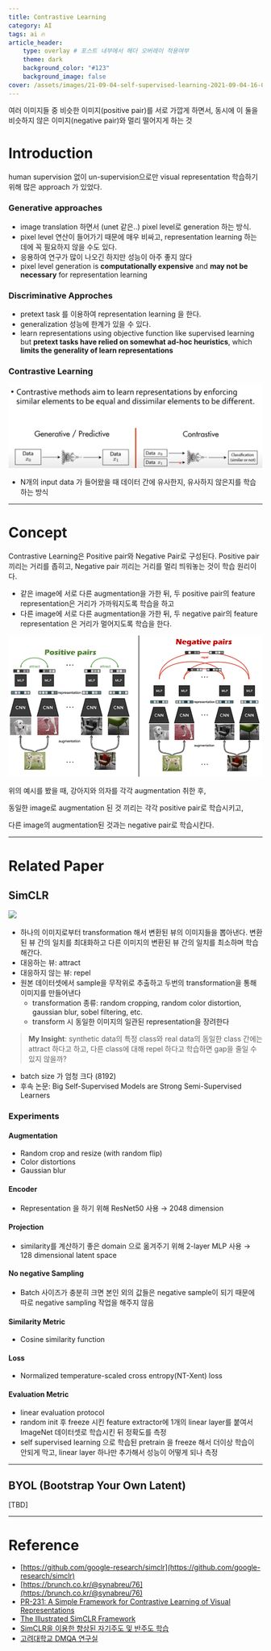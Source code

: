 ```yaml
---
title: Contrastive Learning
category: AI
tags: ai 🔥
article_header:
    type: overlay # 포스트 내부에서 헤더 오버레이 적용여부
    theme: dark
    background_color: "#123"
    background_image: false
cover: /assets/images/21-09-04-self-supervised-learning-2021-09-04-16-01-14.png
---
```


여러 이미지들 중 비슷한 이미지(positive pair)를 서로 가깝게 하면서, 동시에 이 둘을 비슷하지 않은 이미지(negative pair)와 멀리 떨어지게 하는 것

<!--more-->

# Introduction

human supervision 없이 un-supervision으로만 visual representation 학습하기 위해 많은 approach 가 있었다.

### Generative approaches

- image translation 하면서 (unet  같은..) pixel level로 generation 하는 방식.
- pixel level 연산이 들어가기 때문에 매우 비싸고, representation learning 하는 데에 꼭 필요하지 않을 수도 있다.
- 응용하여 연구가 많이 나오긴 하지만 성능이 아주 좋지 않다
- pixel level generation is **computationally expensive** and **may not be necessary** for representation learning

### Discriminative Approches

- pretext task 를 이용하여 representation learning 을 한다.
- generalization 성능에 한계가 있을 수 있다.
- learn representations using objective function like supervised learning but **pretext tasks have relied on somewhat ad-hoc heuristics**, which **limits the generality of learn representations**

### Contrastive Learning

![](/assets/images/21-09-04-constrastive-learning-2021-09-04-19-04-39.png)

- N개의 input data 가 들어왔을 때 데이터 간에 유사한지, 유사하지 않은지를 학습하는 방식

---

# Concept

Contrastive Learning은 Positive pair와 Negative Pair로 구성된다. Positive pair 끼리는 거리를 좁히고, Negative pair 끼리는 거리를 멀리 띄워놓는 것이 학습 원리이다.

- 같은 image에 서로 다른 augmentation을 가한 뒤, 두 positive pair의 feature representation은 거리가 가까워지도록 학습을 하고
- 다른 image에 서로 다른 augmentation을 가한 뒤, 두 negative pair의 feature representation 은 거리가 멀어지도록 학습을 한다.

![](/assets/images/21-09-04-self-supervised-learning-2021-09-04-16-01-14.png)

위의 예시를 봤을 때, 강아지와 의자를 각각 augmentation 취한 후,

동일한 image로 augmentation 된 것 끼리는 각각 positive pair로 학습시키고, 

다른 image의 augmentation된 것과는 negative pair로 학습시킨다.

---

# Related Paper

## SimCLR

![](https://camo.githubusercontent.com/5ab5e0c019cdd8129b4450539231f34dc028c0cd64ba5d50db510d1ba2184160/68747470733a2f2f312e62702e626c6f6773706f742e636f6d2f2d2d764834504b704539596f2f586f3461324259657276492f414141414141414146704d2f766146447750584f79416f6b4143385868383532447a4f67457332324e68625877434c63424741735948512f73313630302f696d616765342e676966)

- 하나의 이미지로부터 transformation 해서 변환된 뷰의 이미지들을 뽑아낸다. 변환된 뷰 간의 일치를 최대화하고 다른 이미지의 변환된 뷰 간의 일치를 최소하며 학습해간다.
- 대응하는 뷰: attract
- 대응하지 않는 뷰: repel
- 원본 데이터셋에서 sample을 무작위로 추출하고 두번의 transformation을 통해 이미지를 만들어낸다
    - transformation 종류: random cropping, random color distortion, gaussian blur, sobel filtering, etc.
    - transform 시 동일한 이미지의 일관된 representation을 장려한다

> **My Insight**: synthetic data의 특정 class와 real data의 동일한 class 간에는 attract 하다고 하고, 다른 class에 대해 repel 하다고 학습하면 gap을 줄일 수 있지 않을까?

- batch size 가 엄청 크다 (8192)
- 후속 논문: Big Self-Supervised Models are Strong Semi-Supervised Learners

### Experiments

#### **Augmentation**

- Random crop and resize (with random flip)
- Color distortions
- Gaussian blur

#### Encoder

- Representation 을 하기 위해 ResNet50 사용 → 2048 dimension

#### Projection

- similarity를 계산하기 좋은 domain 으로 옮겨주기 위해 2-layer MLP 사용 → 128 dimensional latent space

#### No negative Sampling

- Batch 사이즈가 충분히 크면 본인 외의 값들은 negative sample이 되기 때문에 따로 negative sampling 작업을 해주지 않음

#### Similarity Metric

- Cosine similarity function

#### Loss

- Normalized temperature-scaled cross entropy(NT-Xent) loss

#### Evaluation Metric

- linear evaluation protocol
- random init 후 freeze 시킨 feature extractor에 1개의 linear layer를 붙여서 ImageNet 데이터셋로 학습시킨 뒤 정확도를 측정
- self supervised learning 으로 학습된 pretrain 을 freeze 해서 더이상 학습이 안되게 막고, linear layer 하나만 추가해서 성능이 어떻게 되나 측정

---

## BYOL (Bootstrap Your Own Latent)

[TBD]

---

# Reference

- [https://github.com/google-research/simclr](https://github.com/google-research/simclr)
- [https://brunch.co.kr/@synabreu/76](https://brunch.co.kr/@synabreu/76)
- [PR-231: A Simple Framework for Contrastive Learning of Visual Representations](https://www.youtube.com/watch?v=FWhM3juUM6s)
- [The Illustrated SimCLR Framework](https://amitness.com/2020/03/illustrated-simclr/)
- [SimCLR을 이용한 향상된 자기주도 및 반주도 학습](https://brunch.co.kr/@synabreu/76)
- [고려대학교 DMQA 연구실](http://dmqm.korea.ac.kr/activity/seminar/284)
